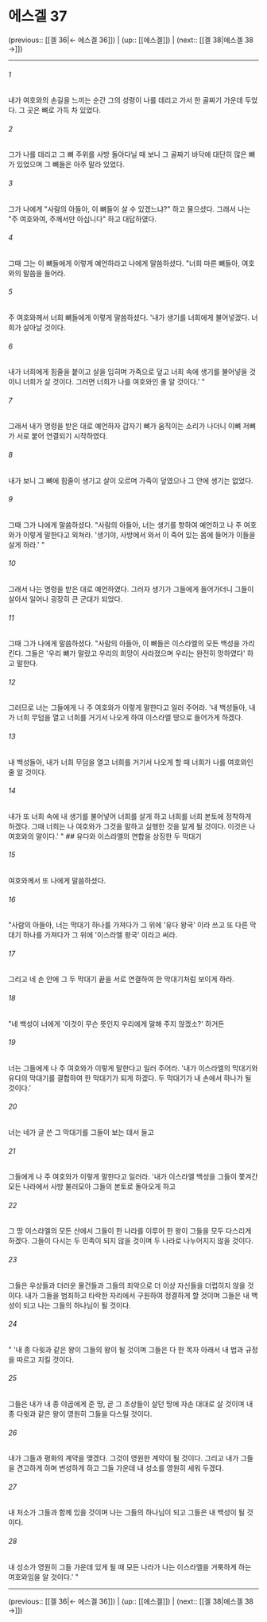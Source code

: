# 에스겔 37

(previous:: [[겔 36|← 에스겔 36]]) | (up:: [[에스겔]]) | (next:: [[겔 38|에스겔 38 →]])

***




###### 1 

내가 여호와의 손길을 느끼는 순간 그의 성령이 나를 데리고 가서 한 골짜기 가운데 두었다. 그 곳은 뼈로 가득 차 있었다. 



###### 2 

그가 나를 데리고 그 뼈 주위를 사방 돌아다닐 때 보니 그 골짜기 바닥에 대단히 많은 뼈가 있었으며 그 뼈들은 아주 말라 있었다. 



###### 3 

그가 나에게 "사람의 아들아, 이 뼈들이 살 수 있겠느냐?" 하고 물으셨다. 그래서 나는 "주 여호와여, 주께서만 아십니다" 하고 대답하였다. 



###### 4 

그때 그는 이 뼈들에게 이렇게 예언하라고 나에게 말씀하셨다. "너희 마른 뼈들아, 여호와의 말씀을 들어라. 



###### 5 

주 여호와께서 너희 뼈들에게 이렇게 말씀하셨다. '내가 생기를 너희에게 불어넣겠다. 너희가 살아날 것이다. 



###### 6 

내가 너희에게 힘줄을 붙이고 살을 입히며 가죽으로 덮고 너희 속에 생기를 불어넣을 것이니 너희가 살 것이다. 그러면 너희가 나를 여호와인 줄 알 것이다.' " 



###### 7 

그래서 내가 명령을 받은 대로 예언하자 갑자기 뼈가 움직이는 소리가 나더니 이뼈 저뼈가 서로 붙어 연결되기 시작하였다. 



###### 8 

내가 보니 그 뼈에 힘줄이 생기고 살이 오르며 가죽이 덮였으나 그 안에 생기는 없었다. 



###### 9 

그때 그가 나에게 말씀하셨다. "사람의 아들아, 너는 생기를 향하여 예언하고 나 주 여호와가 이렇게 말한다고 외쳐라. '생기야, 사방에서 와서 이 죽어 있는 몸에 들어가 이들을 살게 하라.' " 



###### 10 

그래서 나는 명령을 받은 대로 예언하였다. 그러자 생기가 그들에게 들어가더니 그들이 살아서 일어나 굉장히 큰 군대가 되었다. 



###### 11 

그때 그가 나에게 말씀하셨다. "사람의 아들아, 이 뼈들은 이스라엘의 모든 백성을 가리킨다. 그들은 '우리 뼈가 말랐고 우리의 희망이 사라졌으며 우리는 완전히 망하였다' 하고 말한다. 



###### 12 

그러므로 너는 그들에게 나 주 여호와가 이렇게 말한다고 일러 주어라. '내 백성들아, 내가 너희 무덤을 열고 너희를 거기서 나오게 하여 이스라엘 땅으로 들어가게 하겠다. 



###### 13 

내 백성들아, 내가 너희 무덤을 열고 너희를 거기서 나오게 할 때 너희가 나를 여호와인 줄 알 것이다. 



###### 14 

내가 또 너희 속에 내 생기를 불어넣어 너희를 살게 하고 너희를 너희 본토에 정착하게 하겠다. 그때 너희는 나 여호와가 그것을 말하고 실행한 것을 알게 될 것이다. 이것은 나 여호와의 말이다.' " ## 유다와 이스라엘의 연합을 상징한 두 막대기 



###### 15 

여호와께서 또 나에게 말씀하셨다. 



###### 16 

"사람의 아들아, 너는 막대기 하나를 가져다가 그 위에 '유다 왕국' 이라 쓰고 또 다른 막대기 하나를 가져다가 그 위에 '이스라엘 왕국' 이라고 써라. 



###### 17 

그리고 네 손 안에 그 두 막대기 끝을 서로 연결하여 한 막대기처럼 보이게 하라. 



###### 18 

"네 백성이 너에게 '이것이 무슨 뜻인지 우리에게 말해 주지 않겠소?' 하거든 



###### 19 

너는 그들에게 나 주 여호와가 이렇게 말한다고 일러 주어라. '내가 이스라엘의 막대기와 유다의 막대기를 결합하여 한 막대기가 되게 하겠다. 두 막대기가 내 손에서 하나가 될 것이다.' 



###### 20 

너는 네가 글 쓴 그 막대기를 그들이 보는 데서 들고 



###### 21 

그들에게 나 주 여호와가 이렇게 말한다고 일러라. '내가 이스라엘 백성을 그들이 쫓겨간 모든 나라에서 사방 불러모아 그들의 본토로 돌아오게 하고 



###### 22 

그 땅 이스라엘의 모든 산에서 그들이 한 나라를 이루어 한 왕이 그들을 모두 다스리게 하겠다. 그들이 다시는 두 민족이 되지 않을 것이며 두 나라로 나누어지지 않을 것이다. 



###### 23 

그들은 우상들과 더러운 물건들과 그들의 죄악으로 더 이상 자신들을 더럽히지 않을 것이다. 내가 그들을 범죄하고 타락한 자리에서 구원하여 정결하게 할 것이며 그들은 내 백성이 되고 나는 그들의 하나님이 될 것이다. 



###### 24 

" '내 종 다윗과 같은 왕이 그들의 왕이 될 것이며 그들은 다 한 목자 아래서 내 법과 규정을 따르고 지킬 것이다. 



###### 25 

그들은 내가 내 종 야곱에게 준 땅, 곧 그 조상들이 살던 땅에 자손 대대로 살 것이며 내 종 다윗과 같은 왕이 영원히 그들을 다스릴 것이다. 



###### 26 

내가 그들과 평화의 계약을 맺겠다. 그것이 영원한 계약이 될 것이다. 그리고 내가 그들을 견고하게 하며 번성하게 하고 그들 가운데 내 성소를 영원히 세워 두겠다. 



###### 27 

내 처소가 그들과 함께 있을 것이며 나는 그들의 하나님이 되고 그들은 내 백성이 될 것이다. 



###### 28 

내 성소가 영원히 그들 가운데 있게 될 때 모든 나라가 나는 이스라엘을 거룩하게 하는 여호와임을 알 것이다.' "

***

(previous:: [[겔 36|← 에스겔 36]]) | (up:: [[에스겔]]) | (next:: [[겔 38|에스겔 38 →]])
